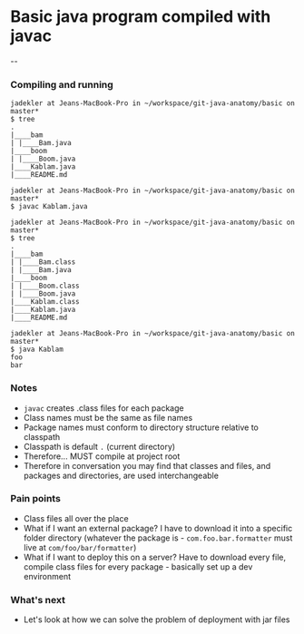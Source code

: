 # Basic java program compiled with javac

--

### Compiling and running

```
jadekler at Jeans-MacBook-Pro in ~/workspace/git-java-anatomy/basic on master*
$ tree
.
|____bam
| |____Bam.java
|____boom
| |____Boom.java
|____Kablam.java
|____README.md

jadekler at Jeans-MacBook-Pro in ~/workspace/git-java-anatomy/basic on master*
$ javac Kablam.java

jadekler at Jeans-MacBook-Pro in ~/workspace/git-java-anatomy/basic on master*
$ tree
.
|____bam
| |____Bam.class
| |____Bam.java
|____boom
| |____Boom.class
| |____Boom.java
|____Kablam.class
|____Kablam.java
|____README.md

jadekler at Jeans-MacBook-Pro in ~/workspace/git-java-anatomy/basic on master*
$ java Kablam
foo
bar
```

### Notes

- `javac` creates .class files for each package
- Class names must be the same as file names
- Package names must conform to directory structure relative to classpath
- Classpath is default `.` (current directory)
- Therefore... MUST compile at project root
- Therefore in conversation you may find that classes and files, and packages and directories, are used interchangeable

### Pain points

- Class files all over the place
- What if I want an external package? I have to download it into a specific folder directory (whatever the package is - `com.foo.bar.formatter` must live at `com/foo/bar/formatter`)
- What if I want to deploy this on a server? Have to download every file, compile class files for every package - basically set up a dev environment

### What's next

- Let's look at how we can solve the problem of deployment with jar files